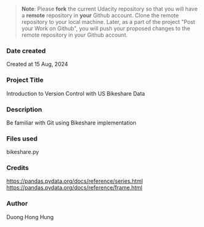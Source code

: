 >**Note**: Please **fork** the current Udacity repository so that you will have a **remote** repository in **your** Github account. Clone the remote repository to your local machine. Later, as a part of the project "Post your Work on Github", you will push your proposed changes to the remote repository in your Github account.

### Date created
Created at 15 Aug, 2024

### Project Title
Introduction to Version Control with US Bikeshare Data

### Description
Be familiar with Git using Bikeshare implementation

### Files used
bikeshare.py

### Credits
https://pandas.pydata.org/docs/reference/series.html  
https://pandas.pydata.org/docs/reference/frame.html

### Author
Duong Hong Hung
